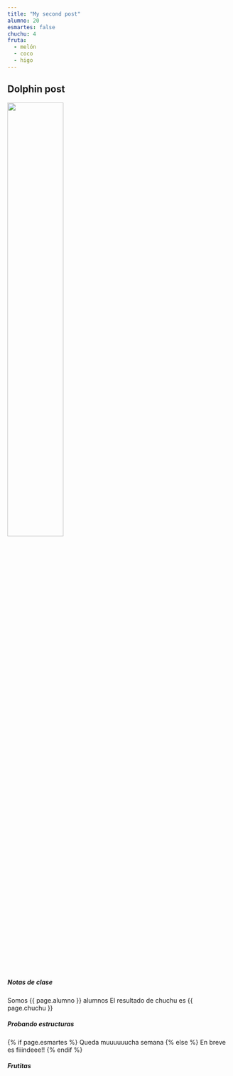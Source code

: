 ```yaml
---
title: "My second post"
alumno: 20
esmartes: false
chuchu: 4
fruta:
  - melón
  - coco
  - higo
---
```

## Dolphin post 	

<img 
src="https://cumbrepuebloscop20.org/wp-content/uploads/2018/09/delfin.jpg"  
width="50%" 
/>

<h5>Notas de clase</h5>
Somos {{ page.alumno }} alumnos   
El resultado de chuchu es {{ page.chuchu }} 

<h5>Probando estructuras</h5>

{% if page.esmartes %}
Queda muuuuuucha semana
{% else %}
En breve es fiiindeee!!
{% endif %}

<h5>Frutitas</h5>
<!--{% for x in x.fruta %}
1. Me gusta el {{ page.fruta }}
{% endfor %}
{% for fruta in collections.page %}
1. Me gusta el {{ page.fruta }}
{% endfor %}--> 


